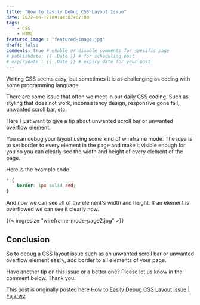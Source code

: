 ```yaml
---
title: "How to Easily Debug CSS Layout Issue"
date: 2022-06-17T09:48:07+07:00
tags: 
    - CSS
    - HTML
featured_image : "featured-image.jpg"
draft: false
comments: true # enable or disable comments for spesific page
# publishdate: {{ .Date }} # for scheduling post
# expirydate : {{ .Date }} # expiry date for your post
---
```


Writing CSS seems easy, but sometimes it is as challenging as coding with some programming language.

There are some issue that often we meet in our daily CSS coding. Such as styling that does not work, inconsistency design, responsive gone fail, unwanted scroll bar, etc.

Here I just want to give a tip about unwanted scroll bar or unwanted overflow element.

You can debug your layout using some kind of wireframe mode. The idea is to set border to every element in the page and make it visible enough for you so you can clearly see the width and height of every element of the page.

Here is the example code

```css
* {
    border: 1px solid red;
}
```

And now we can see all of the element's width and height. If an element is overflowed we can see it clearly now.

{{< imgresize "wireframe-mode-page2.jpg" >}}

## Conclusion

So to debug a CSS layout issue such as an unwanted scroll bar or unwanted overflow element easily, add border to all elements of your page.

Have another tip on this issue or a better one? Please let us know in the comment below. Thank you.

This post is originally posted here [How to Easily Debug CSS Layout Issue | Fajarwz](https://fajarwz.com/blog/how-to-easily-debug-css-layout-issue/)